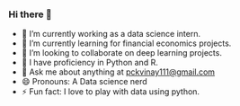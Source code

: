 ### Hi there 👋


- 🔭 I’m currently working as a data science intern.
- 🌱 I’m currently learning for financial economics projects.
- 👯 I’m looking to collaborate on deep learning projects.
- 🤔 I have proficiency in Python and R.
- 💬 Ask me about anything at pckvinay111@gmail.com
- 😄 Pronouns: A Data science nerd
- ⚡ Fun fact: I love to play with data using python.

